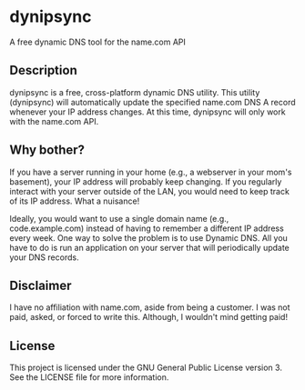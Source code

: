# dynipsync
A free dynamic DNS tool for the name.com API

## Description 

dynipsync is a free, cross-platform dynamic DNS utility. This utility (dynipsync) will automatically update the specified name.com DNS A record whenever your IP address changes. At this time, dynipsync will only work with the name.com API.

## Why bother?

If you have a server running in your home (e.g., a webserver in your mom's basement), your IP address will probably keep changing. If you regularly interact with your server outside of the LAN, you would need to keep track of its IP address. What a nuisance!

Ideally, you would want to use a single domain name (e.g., code.example.com) instead of having to remember a different IP address every week. One way to solve the problem is to use Dynamic DNS. All you have to do is run an application on your server that will periodically update your DNS records.

## Disclaimer

I have no affiliation with name.com, aside from being a customer. I was not paid, asked, or forced to write this. Although, I wouldn't mind getting paid!

## License

This project is licensed under the GNU General Public License version 3. See the LICENSE file for more information.
